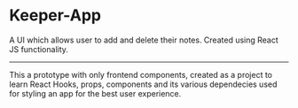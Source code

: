 # Keeper-App
A UI which allows user to add and delete their notes. Created using React JS functionality. 
***
This a prototype with only frontend components, created as a project to learn React Hooks, props, components and its various dependecies used for styling an app for the best user experience.
